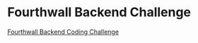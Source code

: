 # Fourthwall Backend Challenge
[Fourthwall Backend Coding Challenge](https://gist.github.com/wbaumann/aaa5ef095e213ffbea35b7ca3cc251a7)


